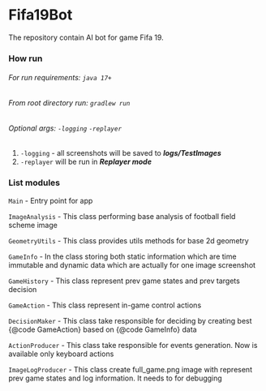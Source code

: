 # Fifa19Bot

The repository contain AI bot for game Fifa 19.

### How run

###### For run requirements: `java 17+`

###### From root directory run: `gradlew run`

###### Optional args: `-logging` `-replayer`

1. `-logging` - all screenshots will be saved to _**logs/TestImages**_
2. `-replayer` will be run in **_Replayer mode_**

### List modules

`Main` - Entry point for app

`ImageAnalysis` - This class performing base analysis of football field scheme image

`GeometryUtils` - This class provides utils methods for base 2d geometry

`GameInfo` - In the class storing both static information which are time immutable and dynamic data which are actually
for one image screenshot

`GameHistory` - This class represent prev game states and prev targets decision

`GameAction` - This class represent in-game control actions

`DecisionMaker` - This class take responsible for deciding by creating best {@code GameAction} based on {@code GameInfo}
data

`ActionProducer` - This class take responsible for events generation. Now is available only keyboard actions

`ImageLogProducer` - This class create full_game.png image with represent prev game states and log information. It needs
to for debugging


